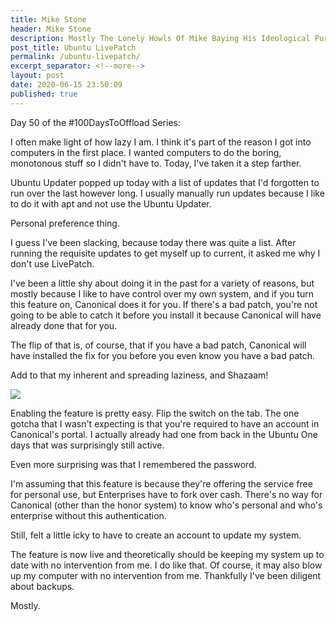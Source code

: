 ```yaml
---
title: Mike Stone
header: Mike Stone
description: Mostly The Lonely Howls Of Mike Baying His Ideological Purity At The Moon
post_title: Ubuntu LivePatch
permalink: /ubuntu-livepatch/
excerpt_separator: <!--more-->
layout: post
date: 2020-06-15 23:50:09
published: true
---
```


Day 50 of the #100DaysToOffload Series:

I often make light of how lazy I am. I think it's part of the reason I got into computers in the first place. I wanted computers to do the boring, monotonous stuff so I didn't have to. Today, I've taken it a step farther.

<!--more-->

Ubuntu Updater popped up today with a list of updates that I'd forgotten to run over the last however long. I usually manually run updates because I like to do it with apt and not use the Ubuntu Updater. 

Personal preference thing.

I guess I've been slacking, because today there was quite a list. After running the requisite updates to get myself up to current, it asked me why I don't use LivePatch.

I've been a little shy about doing it in the past for a variety of reasons, but mostly because I like to have control over my own system, and if you turn this feature on, Canonical does it for you. If there's a bad patch, you're not going to be able to catch it before you install it because Canonical will have already done that for you.

The flip of that is, of course, that if you have a bad patch, Canonical will have installed the fix for you before you even know you have a bad patch.

Add to that my inherent and spreading laziness, and Shazaam!

![](https://i.snap.as/lChb6cI.png)

Enabling the feature is pretty easy. Flip the switch on the tab. The one gotcha that I wasn't expecting is that you're required to have an account in Canonical's portal. I actually already had one from back in the Ubuntu One days that was surprisingly still active. 

Even more surprising was that I remembered the password.

I'm assuming that this feature is because they're offering the service free for personal use, but Enterprises have to fork over cash. There's no way for Canonical (other than the honor system) to know who's personal and who's enterprise without this authentication. 

Still, felt a little icky to have to create an account to update my system.

The feature is now live and theoretically should be keeping my system up to date with no intervention from me. I do like that. Of course, it may also blow up my computer with no intervention from me. Thankfully I've been diligent about backups. 

Mostly.